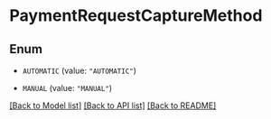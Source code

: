 # PaymentRequestCaptureMethod

## Enum


* `AUTOMATIC` (value: `"AUTOMATIC"`)

* `MANUAL` (value: `"MANUAL"`)


[[Back to Model list]](../README.md#documentation-for-models) [[Back to API list]](../README.md#documentation-for-api-endpoints) [[Back to README]](../README.md)


